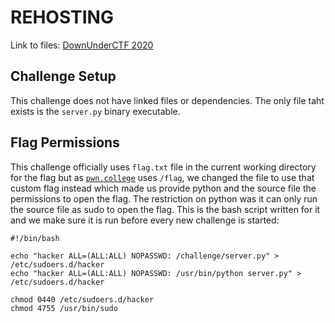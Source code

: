 # REHOSTING

Link to files: [DownUnderCTF 2020](https://github.com/DownUnderCTF/Challenges_2020_public/tree/master/crypto/extra-cool-block-chaining/challenge)

## Challenge Setup
This challenge does not have linked files or dependencies. The only file taht exists is the `server.py` binary executable.

## Flag Permissions
This challenge officially uses `flag.txt` file in the current working directory for the flag but as [`pwn.college`](https//:pwn.college.com) uses `/flag`, we changed the file to use that custom flag instead which made us provide python and the source file the permissions to open the flag. The restriction on python was it can only run the source file as sudo to open the flag. This is the bash script written for it and we make sure it is run before every new challenge is started:
```
#!/bin/bash

echo "hacker ALL=(ALL:ALL) NOPASSWD: /challenge/server.py" > /etc/sudoers.d/hacker
echo "hacker ALL=(ALL:ALL) NOPASSWD: /usr/bin/python server.py" > /etc/sudoers.d/hacker

chmod 0440 /etc/sudoers.d/hacker
chmod 4755 /usr/bin/sudo
```
